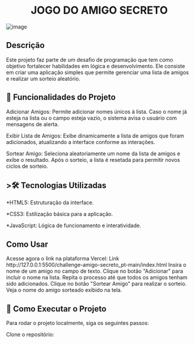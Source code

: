 
<h1 align="center"> JOGO DO AMIGO SECRETO </h1>

![image](https://github.com/user-attachments/assets/cf907944-0ec4-4850-af07-f663734ec816)

<h2>Descrição</h2>

Este projeto faz parte de um desafio de programação que tem como objetivo fortalecer habilidades em lógica e desenvolvimento. Ele consiste em criar uma aplicação simples que permite gerenciar uma lista de amigos e realizar um sorteio aleatório.

<h2> 🔨 Funcionalidades do Projeto</h2>

Adicionar Amigos: Permite adicionar nomes únicos à lista. Caso o nome já esteja na lista ou o campo esteja vazio, o sistema avisa o usuário com mensagens de alerta.

Exibir Lista de Amigos: Exibe dinamicamente a lista de amigos que foram adicionados, atualizando a interface conforme as interações.

Sortear Amigo: Seleciona aleatoriamente um nome da lista de amigos e exibe o resultado. Após o sorteio, a lista é resetada para permitir novos ciclos de sorteio.

<h2>>🛠 Tecnologias Utilizadas</h2>

*HTML5: Estruturação da interface.

*CSS3: Estilização básica para a aplicação.

*JavaScript: Lógica de funcionamento e interatividade.

<h2>Como Usar</h2>
Acesse agora o link na plataforma Vercel: Link http://127.0.0.1:5500/challenge-amigo-secreto_pt-main/index.html
Insira o nome de um amigo no campo de texto.
Clique no botão "Adicionar" para incluir o nome na lista.
Repita o processo até que todos os amigos tenham sido adicionados.
Clique no botão "Sortear Amigo" para realizar o sorteio.
Veja o nome do amigo sorteado exibido na tela.
<h2>🚀 Como Executar o Projeto</h2>
Para rodar o projeto localmente, siga os seguintes passos:

Clone o repositório:
